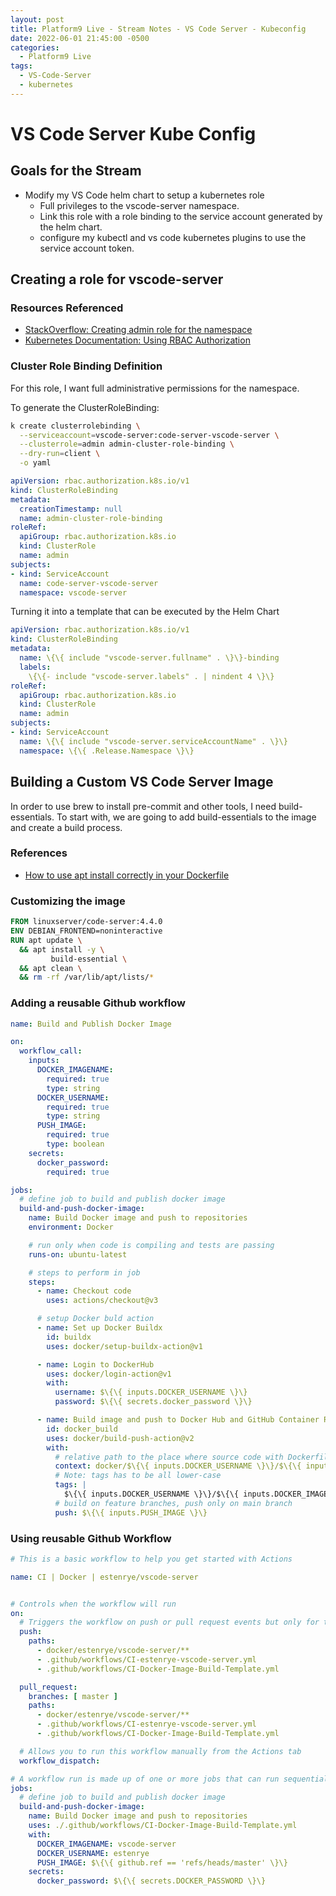 ```yaml
---
layout: post
title: Platform9 Live - Stream Notes - VS Code Server - Kubeconfig
date: 2022-06-01 21:45:00 -0500
categories:
  - Platform9 Live
tags:
  - VS-Code-Server
  - kubernetes
---
```


# VS Code Server Kube Config

## Goals for the Stream

- Modify my VS Code helm chart to setup a kubernetes role
  - Full privileges to the vscode-server namespace.
  - Link this role with a role binding to the service account generated by the helm chart.
  - configure my kubectl and vs code kubernetes plugins to use the service account token.

## Creating a role for vscode-server

### Resources Referenced

- [StackOverflow: Creating admin role for the namespace](https://stackoverflow.com/questions/68592209/creating-admin-role-for-the-namespace)
- [Kubernetes Documentation: Using RBAC Authorization](https://kubernetes.io/docs/reference/access-authn-authz/rbac/)

### Cluster Role Binding Definition

For this role, I want full administrative permissions for the namespace.

To generate the ClusterRoleBinding:

```bash
k create clusterrolebinding \
  --serviceaccount=vscode-server:code-server-vscode-server \
  --clusterrole=admin admin-cluster-role-binding \
  --dry-run=client \
  -o yaml
```

```yaml
apiVersion: rbac.authorization.k8s.io/v1
kind: ClusterRoleBinding
metadata:
  creationTimestamp: null
  name: admin-cluster-role-binding
roleRef:
  apiGroup: rbac.authorization.k8s.io
  kind: ClusterRole
  name: admin
subjects:
- kind: ServiceAccount
  name: code-server-vscode-server
  namespace: vscode-server
```

Turning it into a template that can be executed by the Helm Chart

```yaml
apiVersion: rbac.authorization.k8s.io/v1
kind: ClusterRoleBinding
metadata:
  name: \{\{ include "vscode-server.fullname" . \}\}-binding
  labels:
    \{\{- include "vscode-server.labels" . | nindent 4 \}\}
roleRef:
  apiGroup: rbac.authorization.k8s.io
  kind: ClusterRole
  name: admin
subjects:
- kind: ServiceAccount
  name: \{\{ include "vscode-server.serviceAccountName" . \}\}
  namespace: \{\{ .Release.Namespace \}\}
```

## Building a Custom VS Code Server Image

In order to use brew to install pre-commit and other tools, I need build-essentials.
To start with, we are going to add build-essentials to the image and create a build
process.

### References

- [How to use apt install correctly in your Dockerfile](https://techoverflow.net/2021/01/13/how-to-use-apt-install-correctly-in-your-dockerfile/)

### Customizing the image

```Dockerfile
FROM linuxserver/code-server:4.4.0
ENV DEBIAN_FRONTEND=noninteractive
RUN apt update \
  && apt install -y \
         build-essential \
  && apt clean \
  && rm -rf /var/lib/apt/lists/*
```

### Adding a reusable Github workflow

```yaml
name: Build and Publish Docker Image

on:
  workflow_call:
    inputs:
      DOCKER_IMAGENAME:
        required: true
        type: string
      DOCKER_USERNAME:
        required: true
        type: string
      PUSH_IMAGE:
        required: true
        type: boolean
    secrets:
      docker_password:
        required: true

jobs:
  # define job to build and publish docker image
  build-and-push-docker-image:
    name: Build Docker image and push to repositories
    environment: Docker

    # run only when code is compiling and tests are passing
    runs-on: ubuntu-latest

    # steps to perform in job
    steps:
      - name: Checkout code
        uses: actions/checkout@v3

      # setup Docker buld action
      - name: Set up Docker Buildx
        id: buildx
        uses: docker/setup-buildx-action@v1

      - name: Login to DockerHub
        uses: docker/login-action@v1
        with:
          username: $\{\{ inputs.DOCKER_USERNAME \}\}
          password: $\{\{ secrets.docker_password \}\}

      - name: Build image and push to Docker Hub and GitHub Container Registry
        id: docker_build
        uses: docker/build-push-action@v2
        with:
          # relative path to the place where source code with Dockerfile is located
          context: docker/$\{\{ inputs.DOCKER_USERNAME \}\}/$\{\{ inputs.DOCKER_IMAGENAME \}\}
          # Note: tags has to be all lower-case
          tags: |
            $\{\{ inputs.DOCKER_USERNAME \}\}/$\{\{ inputs.DOCKER_IMAGENAME \}\}:latest
          # build on feature branches, push only on main branch
          push: $\{\{ inputs.PUSH_IMAGE \}\}
```

### Using reusable Github Workflow

```yaml
# This is a basic workflow to help you get started with Actions

name: CI | Docker | estenrye/vscode-server


# Controls when the workflow will run
on:
  # Triggers the workflow on push or pull request events but only for the master branch
  push:
    paths:
      - docker/estenrye/vscode-server/**
      - .github/workflows/CI-estenrye-vscode-server.yml
      - .github/workflows/CI-Docker-Image-Build-Template.yml

  pull_request:
    branches: [ master ]
    paths:
      - docker/estenrye/vscode-server/**
      - .github/workflows/CI-estenrye-vscode-server.yml
      - .github/workflows/CI-Docker-Image-Build-Template.yml

  # Allows you to run this workflow manually from the Actions tab
  workflow_dispatch:

# A workflow run is made up of one or more jobs that can run sequentially or in parallel
jobs:
  # define job to build and publish docker image
  build-and-push-docker-image:
    name: Build Docker image and push to repositories
    uses: ./.github/workflows/CI-Docker-Image-Build-Template.yml
    with:
      DOCKER_IMAGENAME: vscode-server
      DOCKER_USERNAME: estenrye
      PUSH_IMAGE: $\{\{ github.ref == 'refs/heads/master' \}\}
    secrets:
      docker_password: $\{\{ secrets.DOCKER_PASSWORD \}\}
```
